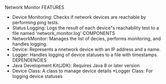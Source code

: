 Network Monitor
FEATURES
* Device Monitoring: Checks if network devices are reachable by performing ping tests.
* Status Logging: Logs the result of each device"s reachability test to a file named 'network_monitor.log'
COMPONENTS
* NetworkMonitor: Manages the list of decies, performs monitoring, and handles logging.
* Device: Represents a nnetwork device with an IP address and a name.
* Logger: Handles logging of device statuses to a file with timestamps.
DEPENDENCIES
* Java Development Kit(JDK): Requires Java 8 or later version
* Device Class: A class to manage device details
*Logger Class: For logging device statuses
